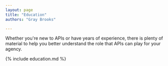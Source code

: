 ```yaml
---
layout: page
title: "Education"
authors: "Gray Brooks"

---
```

Whether you're new to APIs or have years of experience, there is plenty of material to help you better understand the role that APIs can play for your agency.  

{% include education.md %}
